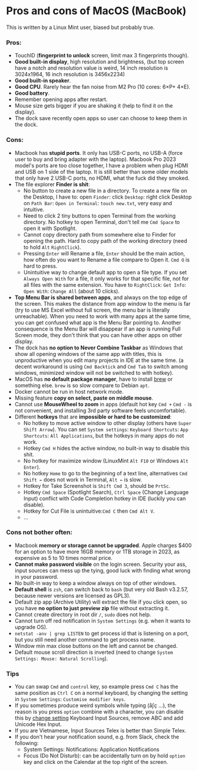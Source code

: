 # Pros and cons of MacOS (MacBook)

This is written by a Linux Mint user, biased but probably true.

### Pros:

* TouchID (__fingerprint to unlock__ screen, limit max 3 fingerprints though).
* __Good built-in display__, high resolution and brightness,
  (but top screen have a notch and resolution value is weird,
  14 inch resolution is 3024x1964, 16 inch resolution is 3456x2234)
* __Good built-in speaker__.
* __Good CPU__. Rarely hear the fan noise from M2 Pro (10 cores: 6×P+ 4×E).
* __Good battery__.
* Remember opening apps after restart.
* Mouse size gets bigger if you are shaking it (help to find it on the display).
* The dock save recently open apps so user can choose to keep them in the dock.

### Cons:

* Macbook has __stupid ports__. It only has USB-C ports, no USB-A (force user to
  buy and bring adapter with the laptop). Macbook Pro 2023 model's ports are too
  close together, I have a problem when plug HDMI and USB on 1 side of the laptop.
  It is still better than some older models that only have 2 USB-C ports, no HDMI,
  what the fuck did they smoked.
* The file explorer __Finder is shit__:
  - No button to create a new file in a directory.
    To create a new file on the Desktop, I have to: open `Finder`: click `Desktop`:
    right click Desktop on `Path Bar`: `Open in Terminal`: `touch new.txt`,
    very easy and intuitive.
  - Need to click 2 tiny buttons to open Terminal from the working directory.
    No hotkey to open Terminal, don't tell me `Cmd Space` to open it with Spotlight.
  - Cannot copy directory path from somewhere else to Finder for opening the path.
    Hard to copy path of the working directory (need to hold `Alt` `RightClick`).
  - Pressing `Enter` will Rename a file, `Enter` should be the main action,
    how often do you want to Rename a file compare to Open it. `Cmd O` is hard to press.
  - Unintuitive way to change default app to open a file type.
    If you set `Always Open With` for a file, it only works for that specific file,
    not for all files with the same extension.
    You have to `RightClick`: `Get Info`: `Open With`: `Change All` (about 10 clicks). 
* __Top Menu Bar is shared between apps__, and always on the top edge of the screen.
  This makes the distance from app window to the menu is far
  (try to use MS Excel without full screen, the menu bar is literally unreachable).
  When you need to work with many apps at the same time, you can get confused
  what app is the Menu Bar pointing to. Another consequence is
  the Menu Bar will disappear if an app is running Full Screen mode,
  they don't think that you can have other apps on other display.
* The dock has __no option to Never Combine Taskbar__ as Windows that show
  all opening windows of the same app with titles, this is unproductive when you
  edit many projects in IDE at the same time.
  (a decent workaround is using `Cmd Backtick` and `Cmd Tab` to switch
  among windows, minimized window will not be switched to with hotkey).
* MacOS has __no default package manager__, have to install [brew](https://brew.sh/)
  or something else. `brew` is so slow compare to Debian `apt`.
* Docker cannot be run in host network mode.
* Missing feature __copy on select, paste on middle mouse__.
* Cannot use **MouseWheel to zoom** in apps
  (default hot key `Cmd +` `Cmd -` is not convenient,
  and installing 3rd party software feels uncomfortable).
* Different __hotkeys__ that are __impossible or hard to be customized__:
  - No hotkey to move active window to other display (others have `Super Shift Arrow`).
    You can set `System settings`: `Keyboard Shortcuts`: `App Shortcuts`: `All Applications`,
    but the hotkeys in many apps do not work.
  - Hotkey `Cmd H` hides the active window, no built-in way to disable this shit.
  - No hotkey for maximize window (LinuxMint `Alt F10` or Windows `Alt Enter`).
  - No hotkey `Home` to go to the beginning of a text line,
    alternatives `Cmd Shift ←` does not work in Terminal, `Alt ←` is slow.
  - Hotkey for Take Screenshot is `Shift Cmd 3`, should be `PrtSc`.
  - Hotkey `Cmd Space` (Spotlight Search), `Ctrl Space` (Change Language Input)
    conflict with Code Completion hotkey in IDE (luckily you can disable).
  - Hotkey for Cut File is unintuitive:`Cmd C` then `Cmd Alt V`.
  - ...

### Cons not bother often:

* Macbook __memory or storage cannot be upgraded__.
  Apple charges $400 for an option to have more 16GB memory or 1TB storage in 2023,
  as expensive as 5 to 10 times normal price.
* __Cannot make password visible__ on the login screen.
  Security your ass, input sources can mess up the tying,
  good luck with finding what wrong in your password.
* No built-in way to keep a window always on top of other windows.
* __Default shell__ is `zsh`, can switch back to `bash` (but very old
  Bash v3.2.57, because newer versions are licensed as GPL3).
* Default zip app (Archive Utility) will extract the file if you click open, so
  you have __no option to just preview zip__ file without extracting it.
* Cannot create directory in root dir `/`, `sudo` does not help.
* Cannot turn off red notification in `System Settings` (e.g. when it wants to upgrade OS).
* `netstat -anv | grep LISTEN` to get process id that is listening on a port,
  but you still need another command to get process name.
* Window min max close buttons on the left and cannot be changed.
* Default mouse scroll direction is inverted
  (need to change `System Settings: Mouse: Natural Scrolling`).

### Tips

* You can swap `Cmd` and `control` key,
  so example press `Cmd C` has the same position as `Ctrl C` on a normal keyboard,
  by changing the setting in `System Settings`: `Customise modifier keys`.
* If you sometimes produce weird symbols while typing (å∫ç ...),
  the reason is you press `option` combine with a character, you can disable this
  by [change setting](https://stackoverflow.com/questions/11876485/how-to-disable-generating-special-characters-when-pressing-the-alta-optiona#comment131744363_41219023)
  Keyboard Input Sources, remove ABC and add Unicode Hex Input.
* If you are Vietnamese, Input Sources Telex is better than Simple Telex.
* If you don't hear your notification sound, e.g. from Slack, check the following:
  - System Settings: Notifications: Application Notifications
  - Focus (Do Not Disturb): can be accidentally turn on by hold `option` key and
    click on the Calendar at the top right of the screen.
